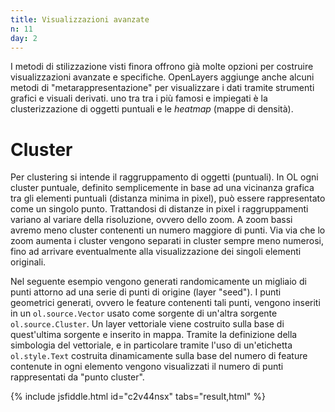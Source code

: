 ```yaml
---
title: Visualizzazioni avanzate
n: 11
day: 2
---
```

I metodi di stilizzazione visti finora offrono già molte opzioni per costruire visualizzazioni avanzate e specifiche. OpenLayers aggiunge anche alcuni metodi di "metarappresentazione" per visualizzare i dati tramite strumenti grafici e visuali derivati. uno tra tra i più famosi e impiegati è la clusterizzazione di oggetti puntuali e le _heatmap_ (mappe di densità).

Cluster
=======
Per clustering si intende il raggruppamento di oggetti (puntuali). In OL ogni cluster puntuale, definito semplicemente in base ad una vicinanza grafica tra gli elementi puntuali (distanza minima in pixel), può essere rappresentato come un singolo punto. Trattandosi di distanze in pixel i raggruppamenti variano al variare della risoluzione, ovvero dello zoom. A zoom bassi avremo meno cluster contenenti un numero maggiore di punti. Via via che lo zoom aumenta i cluster vengono separati in cluster sempre meno numerosi, fino ad arrivare eventualmente alla visualizzazione dei singoli elementi originali.

Nel seguente esempio vengono generati randomicamente un migliaio di punti attorno ad una serie di punti di origine (layer "seed"). I punti geometrici generati, ovvero le feature contenenti tali punti, vengono inseriti in un `ol.source.Vector` usato come sorgente di un'altra sorgente `ol.source.Cluster`. Un layer vettoriale viene costruito sulla base di quest'ultima sorgente e inserito in mappa. Tramite la definizione della simbologia del vettoriale, e in particolare tramite l'uso di un'etichetta `ol.style.Text` costruita dinamicamente sulla base del numero di feature contenute in ogni elemento vengono visualizzati il numero di punti rappresentati da "punto cluster".

{% include jsfiddle.html id="c2v44nsx" tabs="result,html" %}

<!--
Heatmap
=======
Le heatmap in OL possono essere create usando un layer di tipo `ol.layer.Heatmap`. Il risultato sarà una _mappa di densità_ simile a quella che si otterrebbe da una Kernel Density Estimation con kernel normale (gaussiano). È possibile ottenere una mappa di densità pesata se configuriamo il parametro `weight` di `ol.layer.Heatmap`. In questo parametro possiamo definire una funzione di calcolo dei pesi, oppure passare il nome del campo di un attributo delle feature presenti nella sorgente vettoriale.
Come in ogni elaborazione basata su kernel è necessario definire i parametri per definirne le caratteristiche. In `ol.layer.Heatmap` si possono usare le proprietà `blur` e `radius` che, come si può intuire, vanno a determinare dimensione e forma. Anche in questo caso le dimensioni sono in `px`, per cui la heatmap varia in funzione del livello di zoom.

{% include jsfiddle.html id="6t3h4cua" tabs="result,html" %}

ol.layer.ImageCanvas
====================
Nel caso volessimo avere un layer "disegnabile" con i metodi delle 
{% include link.md url="https://developer.mozilla.org/it/docs/Web/HTML/Canvas" title="API del Canvas" %} del browser, OpenLayers offre i layer di tipo `ol.layer.ImageCanvas`. Nella costruzione del layer possiamo definire la {% include link.md url="http://openlayers.org/en/latest/apidoc/ol.html#.CanvasFunctionType" title="funzione di disegno" %} tramite l'opzione `canvasFunction`. Alla funzione viene passato come parametro l'elemento Canvas del layer, sul quale potremo operare liberamente secondo le nostre necessità. 

{% include link.md url="http://www.rhone-mediterranee.eaufrance.fr/milieux-aquatiques/poissons/js/openlayers-v3.19.1/examples/d3.html" title="Qua" %} ne possiamo vedere un esempio nel quale viene creato un layer vettoriale usando la libreria grafica {% include link.md url="https://d3js.org/" title="D3.js" %}.

preCompose e postCompose
===========
Ad un livello ancora più avanzato OL ci offre infine la possibilità di operare direttamente sulle strutture e le funzioni di base utilizzate per il disegno degli oggetti sul browser. Operando a questo livello abbiamo la possibilità di manipolare la grafica degli oggetti e della mappa sfruttando tutte le funzionalità offerte non più da OL ma dal motore grafico stesso del browser.

La tecnica più comune per poter manipolare le routine di rendering di OL è quello di "agganciarsi" agli eventi `preCompose` e `postCompose` emessi dalla mappa ogni volta che sta per essere disegnata o non appena è stata disegnata. La particolarità di questi eventi è che, attraverso di essi, è possibile accedere a vari oggetti (contesti) che ci permettono di accedere alle primitive che vengono disegnate, accedere al canvas del browser, modificare gli elementi che saranno disegnati e come saranno disegnati. 

Sul sito di OL si possono trovare vari esempi che fanno uso di questa tecnica, usata spesso per generare animazioni altrimenti impossibili da costruire con gli oggetti standard di OL.

* {% include link.md url="http://openlayers.org/en/latest/examples/flight-animation.html" title="Flight animation" %}
* {% include link.md url="http://openlayers.org/en/latest/examples/feature-move-animation.html" title="Marker animation" %}
* {% include link.md url="http://openlayers.org/en/latest/examples/feature-animation.html" title="Custom animation" %}
* {% include link.md url="http://openlayers.org/en/latest/examples/layer-spy.html" title="Layer spy" %}
-->
